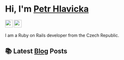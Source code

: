 # Hi, I'm [Petr Hlavicka](https://petr.codes/)

<p>
  <a href="https://twitter.com/citronak"><img src="https://img.shields.io/badge/twitter-%231DA1F2.svg?&style=for-the-badge&logo=twitter&logoColor=white" height=25></a> 
  <a href="https://dev.to/citronak"><img src="https://img.shields.io/badge/DEV.TO-%230A0A0A.svg?&style=for-the-badge&logo=dev-dot-to&logoColor=white" height=25></a>
</p>

I am a Ruby on Rails developer from the Czech Republic.

## 📚 Latest [Blog](https://petr.codes/) Posts

<!-- BLOG-POST-LIST:START -->
<!-- BLOG-POST-LIST:END -->
